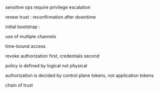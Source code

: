 
sensitive ops require privilege escalation

renew trust : reconfirmation after downtime

initial bootstrap : 

use of multiple channels

time-bound access

revoke authorization first, credentials second

policy is defined by logical not physical

authorization is decided by control plane tokens, not application tokens

chain of trust
